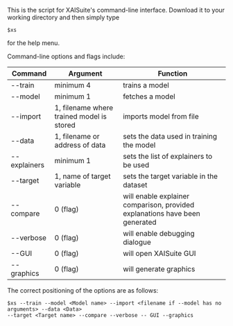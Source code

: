 This is the script for XAISuite's command-line interface. Download it to your working directory and then simply type 

```
$xs
```

for the help menu.

Command-line options and flags include:

| **Command**  | **Argument**                              | **Function**                                                                |
|--------------|-------------------------------------------|-----------------------------------------------------------------------------|
| --train      | minimum 4                                 | trains a model                                                              |
| --model      | minimum 1                                 | fetches a model                                                             |
| --import     | 1, filename where trained model is stored | imports model from file                                                     |
| --data       | 1, filename or address of data            | sets the data used in training the model                                    |
| --explainers | minimum 1                                 | sets the list of explainers to be used                                      |
| --target     | 1, name of target variable                | sets the target variable in the dataset                                     |
| --compare    | 0 (flag)                                  | will enable explainer comparison, provided explanations have been generated |
| --verbose    | 0 (flag)                                  | will enable debugging dialogue                                              |
| --GUI        | 0 (flag)                                  | will open XAISuite GUI                                                      |
| --graphics   | 0 (flag)                                  | will generate graphics                                                      |

The correct positioning of the options are as follows:

````
$xs --train --model <Model name> --import <filename if --model has no arguments> --data <Data> 
--target <Target name> --compare --verbose -- GUI --graphics

````
